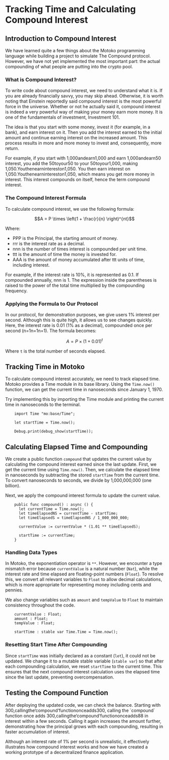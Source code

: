 # Tracking Time and Calculating Compound Interest

## Introduction to Compound Interest

We have learned quite a few things about the Motoko programming language while building a project to simulate The Compound protocol. However, we have not yet implemented the most important part: the actual compounding of what people are putting into the crypto pool.

### What is Compound Interest?

To write code about compound interest, we need to understand what it is. If you are already financially savvy, you may skip ahead. Otherwise, it is worth noting that Einstein reportedly said compound interest is the most powerful force in the universe. Whether or not he actually said it, compound interest is indeed a very powerful way of making your money earn more money. It is one of the fundamentals of investment, Investment 101.

The idea is that you start with some money, invest it (for example, in a bank), and earn interest on it. Then you add the interest earned to the initial amount and continue earning interest on the increased amount. This process results in more and more money to invest and, consequently, more return.

For example, if you start with 1,000andearn1,000 and earn 1,000andearn50 interest, you add the 50toyour50 to your 50toyour1,000, making 1,050.Youthenearnintereston1,050. You then earn interest on 1,050.Youthenearnintereston1,050, which means you get more money in interest. This interest compounds on itself, hence the term compound interest.

### The Compound Interest Formula

To calculate compound interest, we use the following formula:

$$A = P \times \left(1 + \frac{r}{n} \right)^{nt}$$

Where:

- PPP is the Principal, the starting amount of money.
- rrr is the interest rate as a decimal.
- nnn is the number of times interest is compounded per unit time.
- ttt is the amount of time the money is invested for.
- AAA is the amount of money accumulated after ttt units of time, including interest.

For example, if the interest rate is 10%, it is represented as 0.1. If compounded annually, nnn is 1. The expression inside the parentheses is raised to the power of the total time multiplied by the compounding frequency.

### Applying the Formula to Our Protocol

In our protocol, for demonstration purposes, we give users 1% interest per second. Although this is quite high, it allows us to see changes quickly. Here, the interest rate is 0.01 (1% as a decimal), compounded once per second (n\=1n=1n\=1). The formula becomes:

$$A = P \times \left(1 + 0.01 \right)^{t}$$

Where `t` is the total number of seconds elapsed.

## Tracking Time in Motoko

To calculate compound interest accurately, we need to track elapsed time. Motoko provides a Time module in its base library. Using the `Time.now()` function, we can get the current time in nanoseconds since January 1, 1970.

Try implementing this by importing the Time module and printing the current time in nanoseconds to the terminal.

```mo
    import Time "mo:base/Time";

    let startTime = Time.now();

    Debug.print(debug_show(startTime));
```

## Calculating Elapsed Time and Compounding

We create a public function `compound` that updates the current value by calculating the compound interest earned since the last update. First, we get the current time using `Time.now()`. Then, we calculate the elapsed time in nanoseconds by subtracting the stored `startTime` from the current time. To convert nanoseconds to seconds, we divide by 1,000,000,000 (one billion).

Next, we apply the compound interest formula to update the current value.

```mo
    public func compound() : async () {
      let currentTime = Time.now();
      let timeElapsedNS = currentTime - startTime;
      let timeElapsedS = timeElapsedNS / 1_000_000_000;

      currentValue := currentValue * (1.01 ** timeElapsedS);

      startTime := currentTime;
    }
```

### Handling Data Types

In Motoko, the exponentiation operator is `**`. However, we encounter a type mismatch error because `currentValue` is a natural number (`Nat`), while the interest rate and time elapsed are floating-point numbers (`Float`). To resolve this, we convert all relevant variables to `Float` to allow decimal calculations, which is more appropriate for representing money including cents and pennies.

We also change variables such as `amount` and `tempValue` to `Float` to maintain consistency throughout the code.

```mo
    currentValue : Float;
    amount : Float;
    tempValue : Float;

    startTime : stable var Time.Time = Time.now();
```

### Resetting Start Time After Compounding

Since `startTime` was initially declared as a constant (`let`), it could not be updated. We change it to a mutable stable variable (`stable var`) so that after each compounding calculation, we reset `startTime` to the current time. This ensures that the next compound interest calculation uses the elapsed time since the last update, preventing overcompensation.

## Testing the Compound Function

After deploying the updated code, we can check the balance. Starting with 300,callingthe‘compound‘functiononceadds300, calling the \`compound\` function once adds 300,callingthe‘compound‘functiononceadds88 in interest within a few seconds. Calling it again increases the amount further, demonstrating how the principal grows with each compounding, resulting in faster accumulation of interest.

Although an interest rate of 1% per second is unrealistic, it effectively illustrates how compound interest works and how we have created a working prototype of a decentralized finance application.
